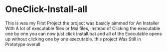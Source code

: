 # OneClick-Install-all
This is was my First Project the project was basicly aimmed for An Installer With A lot of executable files or Msi files, instead of Clicking the executable one by one you can now just click install.bat and all of the Executable opens up without clicking one by one executable.
this project Was Still in Prototype overall
